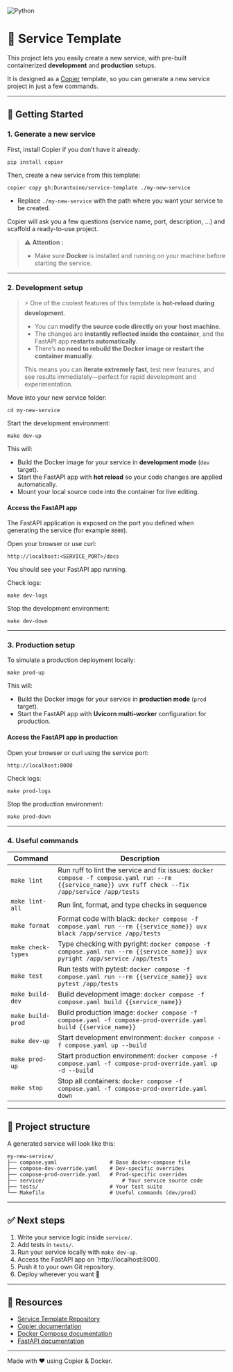 ![Python](https://img.shields.io/badge/python-3.12-blue)
# 🧩 Service Template

This project lets you easily create a new service, with pre-built containerized **development** and **production** setups.

It is designed as a [Copier](https://copier.readthedocs.io/) template, so you can generate a new service project in just a few commands.

---

## 🚀 Getting Started

### 1. Generate a new service

First, install Copier if you don’t have it already:

    pip install copier

Then, create a new service from this template:

    copier copy gh:Durantoine/service-template ./my-new-service

- Replace `./my-new-service` with the path where you want your service to be created.

Copier will ask you a few questions (service name, port, description, …) and scaffold a ready-to-use project.

> ⚠️ **Attention :**
>
> - Make sure **Docker** is installed and running on your machine before starting the service.

---

### 2. Development setup

> ⚡ One of the coolest features of this template is **hot-reload during development**.
> 
> - You can **modify the source code directly on your host machine**.  
> - The changes are **instantly reflected inside the container**, and the FastAPI app **restarts automatically**.  
> - There’s **no need to rebuild the Docker image or restart the container manually**.  
> 
> This means you can **iterate extremely fast**, test new features, and see results immediately—perfect for rapid development and experimentation.

Move into your new service folder:

    cd my-new-service

Start the development environment:

    make dev-up

This will:

- Build the Docker image for your service in **development mode** (`dev` target).  
- Start the FastAPI app with **hot reload** so your code changes are applied automatically.  
- Mount your local source code into the container for live editing.  

#### Access the FastAPI app

The FastAPI application is exposed on the port you defined when generating the service (for example `8000`).  

Open your browser or use curl:

    http://localhost:<SERVICE_PORT>/docs

You should see your FastAPI app running.

Check logs:

    make dev-logs

Stop the development environment:

    make dev-down

---

### 3. Production setup

To simulate a production deployment locally:

    make prod-up

This will:

- Build the Docker image for your service in **production mode** (`prod` target).  
- Start the FastAPI app with **Uvicorn multi-worker** configuration for production.  

#### Access the FastAPI app in production

Open your browser or curl using the service port:

    http://localhost:8000

Check logs:

    make prod-logs

Stop the production environment:

    make prod-down

---

### 4. Useful commands

| Command            | Description                                                                                  |
|--------------------|----------------------------------------------------------------------------------------------|
| `make lint`        | Run ruff to lint the service and fix issues: `docker compose -f compose.yaml run --rm {{service_name}} uvx ruff check --fix /app/service /app/tests` |
| `make lint-all`    | Run lint, format, and type checks in sequence                                                |
| `make format`      | Format code with black: `docker compose -f compose.yaml run --rm {{service_name}} uvx black /app/service /app/tests` |
| `make check-types` | Type checking with pyright: `docker compose -f compose.yaml run --rm {{service_name}} uvx pyright /app/service /app/tests` |
| `make test`        | Run tests with pytest: `docker compose -f compose.yaml run --rm {{service_name}} uvx pytest /app/tests` |
| `make build-dev`   | Build development image: `docker compose -f compose.yaml build {{service_name}}`             |
| `make build-prod`  | Build production image: `docker compose -f compose.yaml -f compose-prod-override.yaml build {{service_name}}` |
| `make dev-up`      | Start development environment: `docker compose -f compose.yaml up --build`                  |
| `make prod-up`     | Start production environment: `docker compose -f compose.yaml -f compose-prod-override.yaml up -d --build` |
| `make stop`        | Stop all containers: `docker compose -f compose.yaml -f compose-prod-override.yaml down`    |

---

## 📂 Project structure

A generated service will look like this:

```
my-new-service/
├── compose.yaml                 # Base docker-compose file
├── compose-dev-override.yaml    # Dev-specific overrides
├── compose-prod-override.yaml   # Prod-specific overrides
├── service/                         # Your service source code
├── tests/                       # Your test suite
└── Makefile                     # Useful commands (dev/prod)
```

---

## ✅ Next steps

1. Write your service logic inside `service/`.  
2. Add tests in `tests/`.  
3. Run your service locally with `make dev-up`.  
4. Access the FastAPI app on `http://localhost:8000.  
5. Push it to your own Git repository.  
6. Deploy wherever you want 🚀

---

## 📖 Resources

- [Service Template Repository](https://github.com/Durantoine/service-template)  
- [Copier documentation](https://copier.readthedocs.io/)  
- [Docker Compose documentation](https://docs.docker.com/compose/)  
- [FastAPI documentation](https://fastapi.tiangolo.com/)  

---

Made with ❤️ using Copier & Docker.
